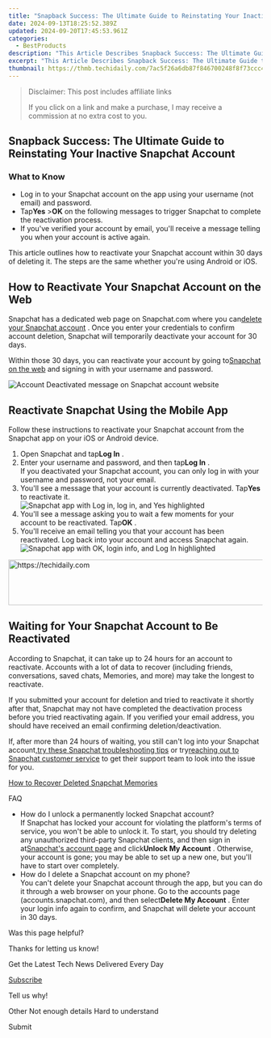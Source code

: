 ```yaml
---
title: "Snapback Success: The Ultimate Guide to Reinstating Your Inactive Snapchat Account"
date: 2024-09-13T18:25:52.389Z
updated: 2024-09-20T17:45:53.961Z
categories:
  - BestProducts
description: "This Article Describes Snapback Success: The Ultimate Guide to Reinstating Your Inactive Snapchat Account"
excerpt: "This Article Describes Snapback Success: The Ultimate Guide to Reinstating Your Inactive Snapchat Account"
thumbnail: https://thmb.techidaily.com/7ac5f26a6db87f846700248f8f73ccc48783db9e18aa51cea1cc573fd025f0cb.jpg
---
```


>  Disclaimer: This post includes affiliate links
>
>  If you click on a link and make a purchase, I may receive a commission at no extra cost to you.
>

## Snapback Success: The Ultimate Guide to Reinstating Your Inactive Snapchat Account
### What to Know

* Log in to your Snapchat account on the app using your username (not email) and password.
* Tap**Yes** \>**OK** on the following messages to trigger Snapchat to complete the reactivation process.
* If you've verified your account by email, you'll receive a message telling you when your account is active again.

 This article outlines how to reactivate your Snapchat account within 30 days of deleting it. The steps are the same whether you're using Android or iOS.

## How to Reactivate Your Snapchat Account on the Web

 Snapchat has a dedicated web page on Snapchat.com where you can[delete your Snapchat account](https://www.lifewire.com/how-to-delete-snapchat-account-4692675) . Once you enter your credentials to confirm account deletion, Snapchat will temporarily deactivate your account for 30 days.

 Within those 30 days, you can reactivate your account by going to[Snapchat on the web](https://web.snapchat.com/) and signing in with your username and password.

![Account Deactivated message on Snapchat account website](https://www.lifewire.com/thmb/lWNDiGbdbqKGn5KrMdGgvBelzwM=/1500x0/filters:no_upscale():max_bytes(150000):strip_icc():format(webp)/AccountDeactivated-eb2ee00c195248f7b458f69b639db8b2.jpg)

## Reactivate Snapchat Using the Mobile App

 Follow these instructions to reactivate your Snapchat account from the Snapchat app on your iOS or Android device.  

1. Open Snapchat and tap**Log In** .
2. Enter your username and password, and then tap**Log In** .  
 If you deactivated your Snapchat account, you can only log in with your username and password, not your email.
3. You'll see a message that your account is currently deactivated. Tap**Yes** to reactivate it.  
![Snapchat app with Log in, log in, and Yes highlighted](https://www.lifewire.com/thmb/CuRo08wsPPcHOfEPpv7ADFXMwv4=/1500x0/filters:no_upscale():max_bytes(150000):strip_icc():format(webp)/LoginYes-07496d9a58fc486e869ce32c2cc223b8.jpg)
4. You'll see a message asking you to wait a few moments for your account to be reactivated. Tap**OK** .
5. You'll receive an email telling you that your account has been reactivated. Log back into your account and access Snapchat again.  
![Snapchat app with OK, login info, and Log In highlighted](https://www.lifewire.com/thmb/dyRisNgFhTmqUhONFrbvv7dBvG8=/1500x0/filters:no_upscale():max_bytes(150000):strip_icc():format(webp)/logbackin-d4741c12c6184907b59df573f7d8145d.jpg)

<!-- affiliate ads begin -->
<a href="https://appsumo.8odi.net/c/5597632/2043856/7443" target="_top" id="2043856">
  <img src="//a.impactradius-go.com/display-ad/7443-2043856" border="0" alt="https://techidaily.com" width="728" height="90"/>
</a>
<img height="0" width="0" src="https://appsumo.8odi.net/i/5597632/2043856/7443" style="position:absolute;visibility:hidden;" border="0" />
<!-- affiliate ads end -->

## Waiting for Your Snapchat Account to Be Reactivated

 According to Snapchat, it can take up to 24 hours for an account to reactivate. Accounts with a lot of data to recover (including friends, conversations, saved chats, Memories, and more) may take the longest to reactivate.

 If you submitted your account for deletion and tried to reactivate it shortly after that, Snapchat may not have completed the deactivation process before you tried reactivating again. If you verified your email address, you should have received an email confirming deletion/deactivation.

 If, after more than 24 hours of waiting, you still can't log into your Snapchat account,[try these Snapchat troubleshooting tips](https://www.lifewire.com/is-snapchat-not-working-or-is-it-just-you-4174077) or try[reaching out to Snapchat customer service](https://www.lifewire.com/contact-snapchat-customer-service-4584117) to get their support team to look into the issue for you.

[How to Recover Deleted Snapchat Memories](https://www.lifewire.com/recover-deleted-snapchat-memories-6503533)

 FAQ

* How do I unlock a permanently locked Snapchat account?  
 If Snapchat has locked your account for violating the platform's terms of service, you won't be able to unlock it. To start, you should try deleting any unauthorized third-party Snapchat clients, and then sign in at[Snapchat's account page](https://accounts.snapchat.com) and click**Unlock My Account** . Otherwise, your account is gone; you may be able to set up a new one, but you'll have to start over completely.
* How do I delete a Snapchat account on my phone?  
 You can't delete your Snapchat account through the app, but you can do it through a web browser on your phone. Go to the accounts page (accounts.snapchat.com), and then select**Delete My Account** . Enter your login info again to confirm, and Snapchat will delete your account in 30 days.

Was this page helpful?

Thanks for letting us know!

 Get the Latest Tech News Delivered Every Day

[Subscribe](https://www.lifewire.com/#)

Tell us why!

 Other  Not enough details  Hard to understand

 Submit

<ins class="adsbygoogle"
     style="display:block"
     data-ad-format="autorelaxed"
     data-ad-client="ca-pub-7571918770474297"
     data-ad-slot="1223367746"></ins>

<ins class="adsbygoogle"
     style="display:block"
     data-ad-client="ca-pub-7571918770474297"
     data-ad-slot="8358498916"
     data-ad-format="auto"
     data-full-width-responsive="true"></ins>



